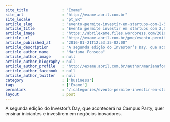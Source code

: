```yaml
---
site_title               : "Exame"
site_url                 : "http://exame.abril.com.br"
site_locale              : "pt_BR"
article_slug             : "evento-permite-investir-em-startups-com-2-5-mil-reais"
article_title            : "Evento permite investir em startups com 2,5 mil reais"
article_image            : "https://abrilexame.files.wordpress.com/2016/09/size_960_16_9_investor-day.png?w=960"
article_url              : "http://exame.abril.com.br/pme/evento-permite-investir-em-startups-com-2-5-mil-reais/"
article_published_at     : "2016-01-21T12:53:35-02:00"
article_description      : "A segunda edição do Investor’s Day, que acontecerá na Campus Party, quer ensinar iniciantes e investirem em negócios inovadores."
article_author_name      : "Mariana Fonseca"
article_author_image     : null
article_author_biography : null
article_author_profile   : "http://exame.abril.com.br/author/marianafonsecacorrea/"
article_author_facebook  : null
article_author_twitter   : null
category                 : ['business']
tags                     : ['Exame']
permalink                : "/:categories/evento-permite-investir-em-startups-com-2-5-mil-reais/"
layout                   : post
---
```


A segunda edição do Investor’s Day, que acontecerá na Campus Party, quer ensinar iniciantes e investirem em negócios inovadores.
